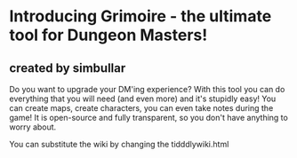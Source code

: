 <h1>Introducing Grimoire - the ultimate tool for Dungeon Masters!</h1>
<h2>created by simbullar</h2>
Do you want to upgrade your DM'ing experience? With this tool you can do everything that you will need (and even more) and it's stupidly easy! You can create maps, create characters, you can even take notes during the game! It is open-source and fully transparent, so you don't have anything to worry about.

You can substitute the wiki by changing the tidddlywiki.html

